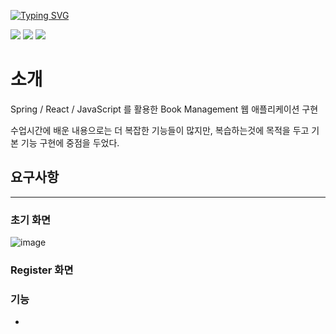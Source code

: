
[![Typing SVG](https://readme-typing-svg.demolab.com?font=Noto+Sans+KR&weight=500&size=25&pause=1000&color=CD5C5C&center=true&multiline=true&width=435&lines=Book+Management+Front)](https://git.io/typing-svg)

<div>
  <img src="https://img.shields.io/badge/Spring-6DB33F?style=for-the-badge&logo=Spring&logoColor=white">
  <img src="https://img.shields.io/badge/react-61DAFB?style=for-the-badge&logo=react&logoColor=black">
  <img src="https://img.shields.io/badge/javascript-F7DF1E?style=for-the-badge&logo=javascript&logoColor=black">
</div>

# 소개

Spring / React / JavaScript 를 활용한 Book Management 웹 애플리케이션 구현

수업시간에 배운 내용으로는 더 복잡한 기능들이 많지만, 복습하는것에 목적을 두고 기본 기능 구현에 중점을 두었다.

요구사항
- 

-----------------------

### 초기 화면
![image](https://user-images.githubusercontent.com/121993153/232660506-ea315575-55fb-472a-93db-504555005216.png)


### Register 화면

### 

### 

### 기능
-




